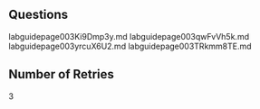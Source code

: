 ## Questions
labguidepage003Ki9Dmp3y.md
labguidepage003qwFvVh5k.md
labguidepage003yrcuX6U2.md
labguidepage003TRkmm8TE.md

## Number of Retries
3
